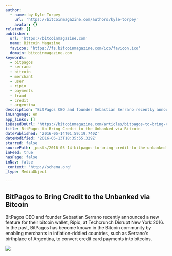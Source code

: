 ```yaml
---
author:
  - name: by Kyle Torpey
    url: 'https://bitcoinmagazine.com/authors/kyle-torpey'
    avatar: {}
related: []
publisher:
  url: 'https://bitcoinmagazine.com'
  name: Bitcoin Magazine
  favicon: 'https://fs.bitcoinmagazine.com/ico/favicon.ico'
  domain: bitcoinmagazine.com
keywords:
  - bitpagos
  - serrano
  - bitcoin
  - merchant
  - user
  - ripio
  - payments
  - fraud
  - credit
  - argentina
description: "BitPagos CEO and founder Sebastian Serrano recently announced a new feature for their bitcoin wallet, Ripio, at Techcrunch Disrupt New York 2016. In the past, BitPagos has become known in the Bitcoin community by enabling merchants in inflation-riddled countries, such as Serrano's birthplace of Argentina, to convert credit card payments into bitcoins."
inLanguage: en
app_links: []
isBasedOnUrl: 'https://bitcoinmagazine.com/articles/bitpagos-to-bring-credit-to-the-unbanked-via-bitcoin-1463160040'
title: BitPagos to Bring Credit to the Unbanked via Bitcoin
datePublished: '2016-05-14T01:59:19.740Z'
dateModified: '2016-05-13T18:35:55.329Z'
starred: false
sourcePath: _posts/2016-05-14-bitpagos-to-bring-credit-to-the-unbanked-via-bitcoin.md
inFeed: true
hasPage: false
inNav: false
_context: 'http://schema.org'
_type: MediaObject

---
```

<article style=""><h1>BitPagos to Bring Credit to the Unbanked via Bitcoin</h1><p>BitPagos CEO and founder Sebastian Serrano recently announced a new feature for their bitcoin wallet, Ripio, at Techcrunch Disrupt New York 2016. In the past, BitPagos has become known in the Bitcoin community by enabling merchants in inflation-riddled countries, such as Serrano's birthplace of Argentina, to convert credit card payments into bitcoins.</p><img src="https://fs.bitcoinmagazine.com/img/articles/bitpagos-to-bring-credit-to-the-unbanked-via-bitcoin.jpg" /></article>
